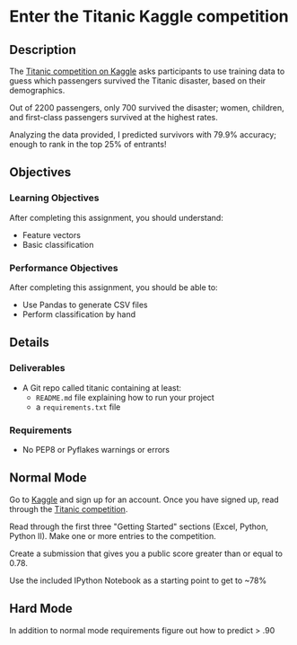 # Enter the Titanic Kaggle competition

## Description

The [Titanic competition on Kaggle](https://www.kaggle.com/c/titanic-gettingStarted) asks participants to use training data to guess which passengers survived the Titanic disaster, based on their demographics.

Out of 2200 passengers, only 700 survived the disaster; women, children, and first-class passengers survived at the highest rates.

Analyzing the data provided, I predicted survivors with 79.9% accuracy; enough to rank in the top 25% of entrants!

## Objectives

### Learning Objectives

After completing this assignment, you should understand:

* Feature vectors
* Basic classification

### Performance Objectives

After completing this assignment, you should be able to:

* Use Pandas to generate CSV files
* Perform classification by hand

## Details

### Deliverables

* A Git repo called titanic containing at least:
  * `README.md` file explaining how to run your project
  * a `requirements.txt` file

### Requirements

* No PEP8 or Pyflakes warnings or errors

## Normal Mode

Go to [Kaggle](http://www.kaggle.com/) and sign up for an account. Once you have signed up, read through the [Titanic competition](https://www.kaggle.com/c/titanic-gettingStarted).

Read through the first three "Getting Started" sections (Excel, Python, Python II). Make one or more entries to the competition.

Create a submission that gives you a public score greater than or equal to 0.78.

Use the included IPython Notebook as a starting point to get to ~78%

## Hard Mode

In addition to normal mode requirements figure out how to predict > .90
